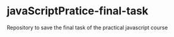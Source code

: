 # javaScriptPratice-final-task
Repository to save the final task of the practical javascript course
